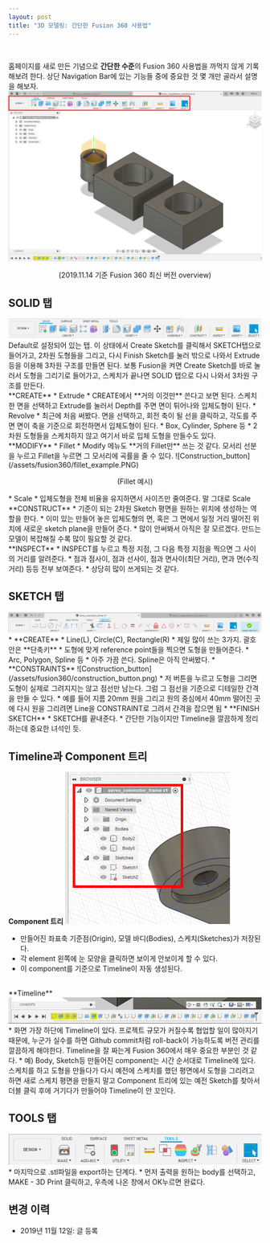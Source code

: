 ```yaml
---
layout: post
title: "3D 모델링: 간단한 Fusion 360 사용법"
---
```

<br>

홈페이지를 새로 만든 기념으로 **간단한 수준**의 Fusion 360 사용법을 까먹지 않게 기록해보려 한다. 상단 Navigation Bar에 있는 기능들 중에 중요한 것 몇 개만 골라서 설명을 해보자.
<img src="/assets/fusion360/overview.png" width="800">
<p style='text-align:center'>(2019.11.14 기준 Fusion 360 최신 버전 overview)</p>

## SOLID 탭
<img src="/assets/fusion360/solid_tab.png">
Default로 설정되어 있는 탭. 이 상태에서 Create Sketch를 클릭해서 SKETCH탭으로 들어가고, 2차원 도형들을 그리고, 다시 Finish Sketch를 눌러 밖으로 나와서 Extrude 등을 이용해 3차원 구조를 만들면 된다. 보통 Fusion을 켜면 Create Sketch를 바로 눌러서 도형을 그리기로 들어가고, 스케치가 끝나면 SOLID 탭으로 다시 나와서 3차원 구조를 만든다.
<br>
**CREATE**
* Extrude
  * CREATE에서 **거의 이것만** 쓴다고 보면 된다. 스케치한 면을 선택하고 Extrude를 눌러서 Depth를 주면 면이 튀어나와 입체도형이 된다.
* Revolve
  * 최근에 처음 써봤다. 면을 선택하고, 회전 축이 될 선을 클릭하고, 각도를 주면 면이 축을 기준으로 회전하면서 입체도형이 된다.
* Box, Cylinder, Sphere 등
  * 2차원 도형들을 스케치하지 않고 여기서 바로 입체 도형을 만들수도 있다.
<br>
**MODIFY**
* Fillet
  * Modify 메뉴도 **거의 Fillet만** 쓰는 것 같다. 모서리 선분을 누르고 Fillet을 누르면 그 모서리에 곡률을 줄 수 있다.
![Construction_button](/assets/fusion360/fillet_example.PNG)
<p style='text-align:center'>(Fillet 예시)</p>
* Scale
  * 입체도형을 전체 비율을 유지하면서 사이즈만 줄여준다. 말 그대로 Scale
<br>
**CONSTRUCT**
* 기준이 되는 2차원 Sketch 평면을 원하는 위치에 생성하는 역할을 한다.
* 이미 있는 만들어 놓은 입체도형의 면, 혹은 그 면에서 일정 거리 떨어진 위치에 새로운 sketch plane을 만들어 준다.
* 많이 안써봐서 아직은 잘 모르겠다. 만드는 모델이 복잡해질 수록 많이 필요할 것 같다.
<br>
**INSPECT**
* INSPECT를 누르고 특정 지점, 그 다음 특정 지점을 찍으면 그 사이의 거리를 알려준다.
  * 점과 점사이, 점과 선사이, 점과 면사이(최단 거리), 면과 면(수직 거리) 등등 전부 보여준다.
* 상당히 많이 쓰게되는 것 같다.

## SKETCH 탭
<img src="/assets/fusion360/sketch_tab.png">
* **CREATE**
  * Line(L), Circle(C), Rectangle(R)
    * 제일 많이 쓰는 3가지. 괄호 안은 **단축키**
    * 도형에 맞게 reference point들을 찍으면 도형을 만들어준다.
  * Arc, Polygon, Spline 등
    * 아주 가끔 쓴다. Spline은 아직 안써봤다.
* **CONSTRAINTS**
![Construction_button](/assets/fusion360/construction_button.png)
  * 저 버튼을 누르고 도형을 그리면 도형이 실제로 그려지지는 않고 점선만 남는다. 그럼 그 점선을 기준으로 디테일한 간격을 만들 수 있다.
  * 예를 들어 지름 20mm 원을 그리고 원의 중심에서 40mm 떨어진 곳에 다시 원을 그리려면 Line을 CONSTRAINT로 그려서 간격을 잡으면 됨
* **FINISH SKETCH**
  * SKETCH를 끝내준다.
  * 간단한 기능이지만 Timeline을 깔끔하게 정리하는데 중요한 녀석인 듯.

## Timeline과 Component 트리
**Component 트리**
![Component_tree](/assets/fusion360/component_tree.png)
* 만들어진 좌표축 기준점(Origin), 모델 바디(Bodies), 스케치(Sketches)가 저장된다.
* 각 element 왼쪽에 눈 모양을 클릭하면 보이게 안보이게 할 수 있다. 
* 이 component를 기준으로 Timeline이 자동 생성된다.
<br>
**Timeline**
<img src="/assets/fusion360/timeline.PNG">
* 화면 가장 하단에 Timeline이 있다. 프로젝트 규모가 커질수록 협업할 일이 많아지기 때문에, 누군가 실수를 하면 Github commit처럼 roll-back이 가능하도록 버전 관리를 깔끔하게 해야한다. Timeline을 잘 짜는게 Fusion 360에서 매우 중요한 부분인 것 같다.
* 예) Body, Sketch등 만들어진 component는 시간 순서대로 Timeline에 있다. 스케치를 하고 도형을 만들다가 다시 예전에 스케치를 했던 평면에서 도형을 그리려고 하면 새로 스케치 평면을 만들지 말고 Component 트리에 있는 예전 Sketch를 찾아서 더블 클릭 후에 거기다가 만들어야 Timeline이 안 꼬인다.

## TOOLS 탭
<img src="/assets/fusion360/tools_tab.png">
* 마지막으로 .stl파일을 export하는 단계다.
* 먼저 출력을 원하는 body를 선택하고, MAKE - 3D Print 클릭하고, 우측에 나온 창에서 OK누르면 완료다.


## 변경 이력
* 2019년 11월 12일: 글 등록
